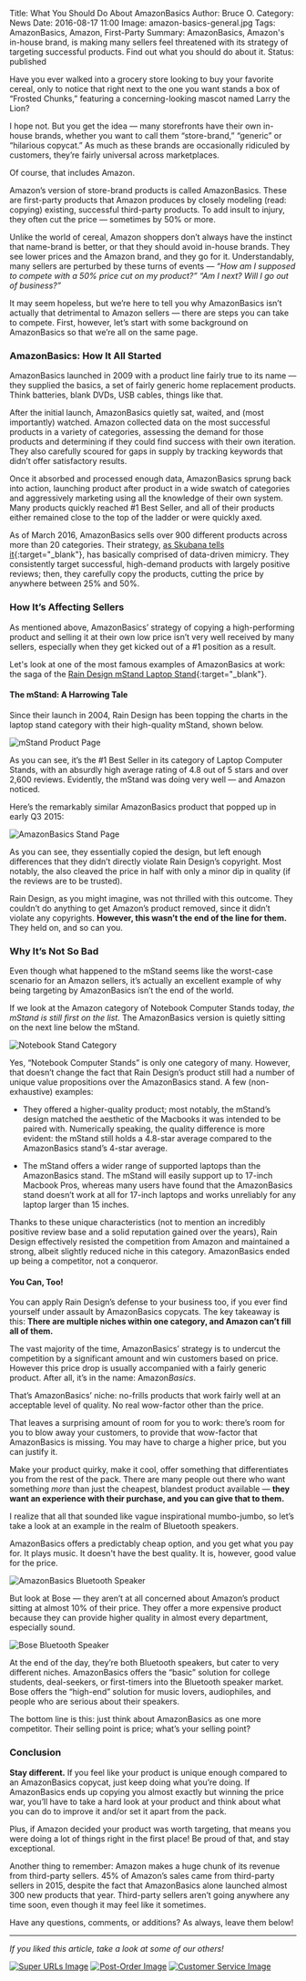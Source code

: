 Title: What You Should Do About AmazonBasics
Author: Bruce O.
Category: News
Date: 2016-08-17 11:00
Image: amazon-basics-general.jpg
Tags: AmazonBasics, Amazon, First-Party
Summary: AmazonBasics, Amazon's in-house brand, is making many sellers feel threatened with its strategy of targeting successful products. Find out what you should do about it.
Status: published

Have you ever walked into a grocery store looking to buy your favorite cereal, only to notice that right next to the one you want stands a box of “Frosted Chunks,” featuring a concerning-looking mascot named Larry the Lion?

I hope not. But you get the idea — many storefronts have their own in-house brands, whether you want to call them “store-brand,” “generic” or “hilarious copycat.” As much as these brands are occasionally ridiculed by customers, they’re fairly universal across marketplaces.

Of course, that includes Amazon.

Amazon’s version of store-brand products is called AmazonBasics. These are first-party products that Amazon produces by closely modeling (read: copying) existing, successful third-party products. To add insult to injury, they often cut the price — sometimes by 50% or more.

Unlike the world of cereal, Amazon shoppers don’t always have the instinct that name-brand is better, or that they should avoid in-house brands. They see lower prices and the Amazon brand, and they go for it. Understandably, many sellers are perturbed by these turns of events — *“How am I supposed to compete with a 50% price cut on my product?”* *“Am I next? Will I go out of business?”*

It may seem hopeless, but we’re here to tell you why AmazonBasics isn’t actually that detrimental to Amazon sellers — there are steps you can take to compete. First, however, let’s start with some background on AmazonBasics so that we’re all on the same page.

### AmazonBasics: How It All Started

AmazonBasics launched in 2009 with a product line fairly true to its name — they supplied the basics, a set of fairly generic home replacement products. Think batteries, blank DVDs, USB cables, things like that.

After the initial launch, AmazonBasics quietly sat, waited, and (most importantly) watched. Amazon collected data on the most successful products in a variety of categories, assessing the demand for those products and determining if they could find success with their own iteration. They also carefully scoured for gaps in supply by tracking keywords that didn’t offer satisfactory results.

Once it absorbed and processed enough data, AmazonBasics sprung back into action, launching product after product in a wide swatch of categories and aggressively marketing using all the knowledge of their own system. Many products quickly reached #1 Best Seller, and all of their products either remained close to the top of the ladder or were quickly axed.

As of March 2016, AmazonBasics sells over 900 different products across more than 20 categories. Their strategy, [as Skubana tells it](https://www.skubana.com/amazon-updates/the-best-kept-secrets-of-amazons-amazonbasics/){:target="_blank"}, has basically comprised of data-driven mimicry. They consistently target successful, high-demand products with largely positive reviews; then, they carefully copy the products, cutting the price by anywhere between 25% and 50%. 

### How It’s Affecting Sellers

As mentioned above, AmazonBasics’ strategy of copying a high-performing product and selling it at their own low price isn’t very well received by many sellers, especially when they get kicked out of a #1 position as a result. 

Let's look at one of the most famous examples of AmazonBasics at work: the saga of the [Rain Design mStand Laptop Stand](https://www.amazon.com/Rain-Design-mStand-Laptop-10032/dp/B000OOYECC/ref=cm_cr_arp_d_product_sims?ie=UTF8){:target="_blank"}. 

#### The mStand: A Harrowing Tale

Since their launch in 2004, Rain Design has been topping the charts in the laptop stand category with their high-quality mStand, shown below.

![mStand Product Page](/images/blog/2016/08/mstand-product-page.png)

As you can see, it’s the #1 Best Seller in its category of Laptop Computer Stands, with an absurdly high average rating of 4.8 out of 5 stars and over 2,600 reviews. Evidently, the mStand was doing very well — and Amazon noticed.

Here’s the remarkably similar AmazonBasics product that popped up in early Q3 2015: 

![AmazonBasics Stand Page](/images/blog/2016/08/amazonbasics-stand-page.jpg)

As you can see, they essentially copied the design, but left enough differences that they didn’t directly violate Rain Design’s copyright. Most notably, the also cleaved the price in half with only a minor dip in quality (if the reviews are to be trusted).

Rain Design, as you might imagine, was not thrilled with this outcome. They couldn’t do anything to get Amazon’s product removed, since it didn’t violate any copyrights. **However, this wasn’t the end of the line for them.** They held on, and so can you.

### Why It’s Not So Bad

Even though what happened to the mStand seems like the worst-case scenario for an Amazon sellers, it’s actually an excellent example of why being targeting by AmazonBasics isn’t the end of the world.

If we look at the Amazon category of Notebook Computer Stands today, *the mStand is still first on the list.* The AmazonBasics version is quietly sitting on the next line below the mStand. 

![Notebook Stand Category](/images/blog/2016/08/notebook-stand-category.jpg)

Yes, “Notebook Computer Stands” is only one category of many. However, that doesn’t change the fact that Rain Design’s product still had a number of unique value propositions over the AmazonBasics stand. A few (non-exhaustive) examples:

* They offered a higher-quality product; most notably, the mStand’s design matched the aesthetic of the Macbooks it was intended to be paired with. Numerically speaking, the quality difference is more evident: the mStand still holds a 4.8-star average compared to the AmazonBasics stand’s 4-star average.

* The mStand offers a wider range of supported laptops than the AmazonBasics stand. The mStand will easily support up to 17-inch Macbook Pros, whereas many users have found that the AmazonBasics stand doesn’t work at all for 17-inch laptops and works unreliably for any laptop larger than 15 inches. 

Thanks to these unique characteristics (not to mention an incredibly positive review base and a solid reputation gained over the years), Rain Design effectively resisted the competition from Amazon and maintained a strong, albeit slightly reduced niche in this category. AmazonBasics ended up being a competitor, not a conqueror. 

#### You Can, Too!

You can apply Rain Design’s defense to your business too, if you ever find yourself under assault by AmazonBasics copycats. The key takeaway is this: **There are multiple niches within one category, and Amazon can’t fill all of them.**

The vast majority of the time, AmazonBasics’ strategy is to undercut the competition by a significant amount and win customers based on price. However this price drop is usually accompanied with a fairly generic product. After all, it’s in the name: Amazon*Basics*. 

That’s AmazonBasics’ niche: no-frills products that work fairly well at an acceptable level of quality. No real wow-factor other than the price. 

That leaves a surprising amount of room for you to work: there’s room for you to blow away your customers, to provide that wow-factor that AmazonBasics is missing. You may have to charge a higher price, but you can justify it. 

Make your product quirky, make it cool, offer something that differentiates you from the rest of the pack. There are many people out there who want something *more* than just the cheapest, blandest product available — **they want an experience with their purchase, and you can give that to them.** 

I realize that all that sounded like vague inspirational mumbo-jumbo, so let’s take a look at an example in the realm of Bluetooth speakers.

AmazonBasics offers a predictably cheap option, and you get what you pay for. It plays music. It doesn't have the best quality. It is, however, good value for the price. 

![AmazonBasics Bluetooth Speaker](/images/blog/2016/08/amazonbasics-bluetooth-speaker.png)

But look at Bose — they aren’t at all concerned about Amazon’s product sitting at almost 10% of their price. They offer a more expensive product because they can provide higher quality in almost every department, especially sound.

![Bose Bluetooth Speaker](/images/blog/2016/08/bose-bluetooth-speaker.png)

At the end of the day, they’re both Bluetooth speakers, but cater to very different niches. AmazonBasics offers the “basic” solution for college students, deal-seekers, or first-timers into the Bluetooth speaker market. Bose offers the “high-end” solution for music lovers, audiophiles, and people who are serious about their speakers. 

The bottom line is this: just think about AmazonBasics as one more competitor. Their selling point is price; what’s your selling point? 

### Conclusion

**Stay different.** If you feel like your product is unique enough compared to an AmazonBasics copycat, just keep doing what you’re doing. If AmazonBasics ends up copying you almost exactly but winning the price war, you’ll have to take a hard look at your product and think about what you can do to improve it and/or set it apart from the pack. 

Plus, if Amazon decided your product was worth targeting, that means you were doing a lot of things right in the first place! Be proud of that, and stay exceptional.

Another thing to remember: Amazon makes a huge chunk of its revenue from third-party sellers. 45% of Amazon’s sales came from third-party sellers in 2015, despite the fact that AmazonBasics alone launched almost 300 new products that year. Third-party sellers aren’t going anywhere any time soon, even though it may feel like it sometimes. 

Have any questions, comments, or additions? As always, leave them below!

---

*If you liked this article, take a look at some of our others!*

<a href="https://efficientera.com/blog/2016/07/the-lowdown-on-super-urls.html" target="_blank">![Super URLs Image](/images/blog/2016/08/super-urls_small.jpg)</a> <a href="https://efficientera.com/blog/2016/08/how-to-personalize-amazon-with-post-order-emails.html" target="_blank">![Post-Order Image](/images/blog/2016/08/post-order-emails_small.jpg)</a> <a href="https://efficientera.com/blog/2016/07/why-customer-service-matters-on-amazon.html" target="_blank">![Customer Service Image](/images/blog/2016/08/why-customer-service_small.jpg)</a>





